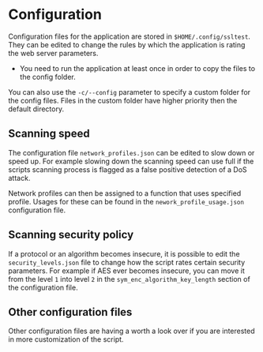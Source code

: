 # Configuration

Configuration files for the application are stored in `$HOME/.config/ssltest`. They can be edited to change the rules by which the application is rating the web server parameters.
- You need to run the application at least once in order to copy the files to the config folder.

You can also use the `-c/--config` parameter to specify a custom folder for the config files. Files in the custom folder have higher priority then the default directory.

## Scanning speed

The configuration file `network_profiles.json` can be edited to slow down or speed up. For example slowing down the scanning speed can use full if the scripts scanning process is flagged as a false positive detection of a DoS attack.

Network profiles can then be assigned to a function that uses specified profile. Usages for these can be found in the `nework_profile_usage.json` configuration file.

## Scanning security policy

If a protocol or an algorithm becomes insecure, it is possible to edit the `security_levels.json` file to change how the script rates certain security parameters. For example if AES ever becomes insecure, you can move it from the level `1` into level `2` in the `sym_enc_algorithm_key_length` section of the configuration file.

## Other configuration files

Other configuration files are having a worth a look over if you are interested in more customization of the script.
